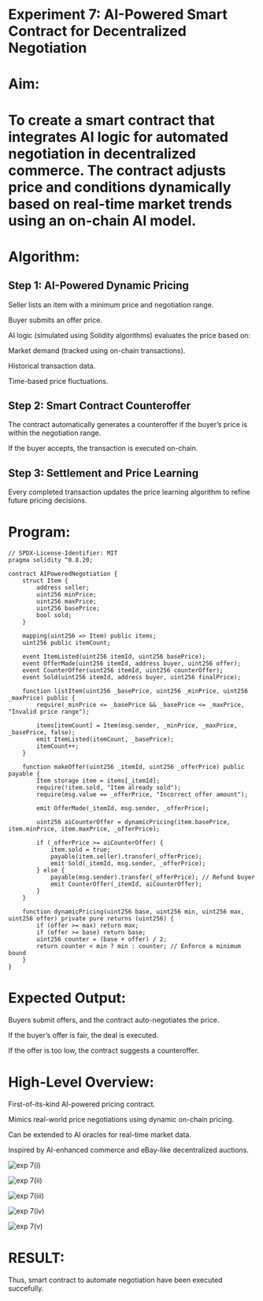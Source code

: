 # Experiment 7: AI-Powered Smart Contract for Decentralized Negotiation
# Aim:
# To create a smart contract that integrates AI logic for automated negotiation in decentralized commerce. The contract adjusts price and conditions dynamically based on real-time market trends using an on-chain AI model.

# Algorithm:
## Step 1: AI-Powered Dynamic Pricing
Seller lists an item with a minimum price and negotiation range.


Buyer submits an offer price.


AI logic (simulated using Solidity algorithms) evaluates the price based on:


Market demand (tracked using on-chain transactions).


Historical transaction data.


Time-based price fluctuations.


## Step 2: Smart Contract Counteroffer
The contract automatically generates a counteroffer if the buyer’s price is within the negotiation range.


If the buyer accepts, the transaction is executed on-chain.


## Step 3: Settlement and Price Learning
Every completed transaction updates the price learning algorithm to refine future pricing decisions.



# Program:
```
// SPDX-License-Identifier: MIT
pragma solidity ^0.8.20;

contract AIPoweredNegotiation {
    struct Item {
        address seller;
        uint256 minPrice;
        uint256 maxPrice;
        uint256 basePrice;
        bool sold;
    }

    mapping(uint256 => Item) public items;
    uint256 public itemCount;

    event ItemListed(uint256 itemId, uint256 basePrice);
    event OfferMade(uint256 itemId, address buyer, uint256 offer);
    event CounterOffer(uint256 itemId, uint256 counterOffer);
    event Sold(uint256 itemId, address buyer, uint256 finalPrice);

    function listItem(uint256 _basePrice, uint256 _minPrice, uint256 _maxPrice) public {
        require(_minPrice <= _basePrice && _basePrice <= _maxPrice, "Invalid price range");
        
        items[itemCount] = Item(msg.sender, _minPrice, _maxPrice, _basePrice, false);
        emit ItemListed(itemCount, _basePrice);
        itemCount++;
    }

    function makeOffer(uint256 _itemId, uint256 _offerPrice) public payable {
        Item storage item = items[_itemId];
        require(!item.sold, "Item already sold");
        require(msg.value == _offerPrice, "Incorrect offer amount");

        emit OfferMade(_itemId, msg.sender, _offerPrice);

        uint256 aiCounterOffer = dynamicPricing(item.basePrice, item.minPrice, item.maxPrice, _offerPrice);

        if (_offerPrice >= aiCounterOffer) {
            item.sold = true;
            payable(item.seller).transfer(_offerPrice);
            emit Sold(_itemId, msg.sender, _offerPrice);
        } else {
            payable(msg.sender).transfer(_offerPrice); // Refund buyer
            emit CounterOffer(_itemId, aiCounterOffer);
        }
    }

    function dynamicPricing(uint256 base, uint256 min, uint256 max, uint256 offer) private pure returns (uint256) {
        if (offer >= max) return max;
        if (offer >= base) return base;
        uint256 counter = (base + offer) / 2;
        return counter < min ? min : counter; // Enforce a minimum bound
    }
}
```

# Expected Output:
Buyers submit offers, and the contract auto-negotiates the price.


If the buyer’s offer is fair, the deal is executed.


If the offer is too low, the contract suggests a counteroffer.



# High-Level Overview:
First-of-its-kind AI-powered pricing contract.


Mimics real-world price negotiations using dynamic on-chain pricing.


Can be extended to AI oracles for real-time market data.


Inspired by AI-enhanced commerce and eBay-like decentralized auctions.


![exp 7(i)](https://github.com/user-attachments/assets/9bc90d90-af01-4477-89b6-2e8b89f37824)

![exp 7(ii)](https://github.com/user-attachments/assets/0db6463c-eedf-4aaa-9df1-f5ee5df0d1b1)

![exp 7(iii)](https://github.com/user-attachments/assets/969d56dd-0dc6-405c-b0f1-288455c33c89)

![exp 7(iv)](https://github.com/user-attachments/assets/5af79163-9112-43ec-a97d-6e2dfaf78a1a)

![exp 7(v)](https://github.com/user-attachments/assets/02d3528e-d165-496b-84b7-25be58f5de4e)

# RESULT:
Thus, smart contract to automate negotiation have been executed succefully.

